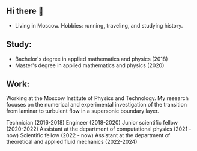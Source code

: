 ## Hi there 👋

 - Living in Moscow. Hobbies: running, traveling, and studying history.

## Study:

 - Bachelor's degree in applied mathematics and physics (2018)
 - Master's degree in applied mathematics and physics (2020)

## Work:
Working at the Moscow Institute of Physics and Technology. My research focuses on the numerical and experimental investigation of the transition from laminar to turbulent flow in a supersonic boundary layer.

Technician (2016-2018) 
Engineer (2018-2020) 
Junior scientific fellow (2020-2022) 
Assistant at the department of computational physics (2021 - now) 
Scientific fellow (2022 - now) 
Assistant at the department of theoretical and applied fluid mechanics (2022-2024)

<!--
**iilyukhin/iilyukhin** is a ✨ _special_ ✨ repository because its `README.md` (this file) appears on your GitHub profile.

Here are some ideas to get you started:

- 🔭 I’m currently working on ...
- 🌱 I’m currently learning ...
- 👯 I’m looking to collaborate on ...
- 🤔 I’m looking for help with ...
- 💬 Ask me about ...
- 📫 How to reach me: ...
- 😄 Pronouns: ...
- ⚡ Fun fact: ...
-->
